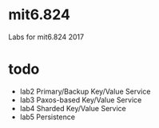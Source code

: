 # mit6.824
Labs for mit6.824 2017

# todo
- lab2  Primary/Backup Key/Value Service
- lab3  Paxos-based Key/Value Service
- lab4  Sharded Key/Value Service
- lab5  Persistence
